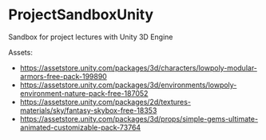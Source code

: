 # ProjectSandboxUnity
 Sandbox for project lectures with Unity 3D Engine
 
 Assets:
 - https://assetstore.unity.com/packages/3d/characters/lowpoly-modular-armors-free-pack-199890
 - https://assetstore.unity.com/packages/3d/environments/lowpoly-environment-nature-pack-free-187052
 - https://assetstore.unity.com/packages/2d/textures-materials/sky/fantasy-skybox-free-18353
 - https://assetstore.unity.com/packages/3d/props/simple-gems-ultimate-animated-customizable-pack-73764
